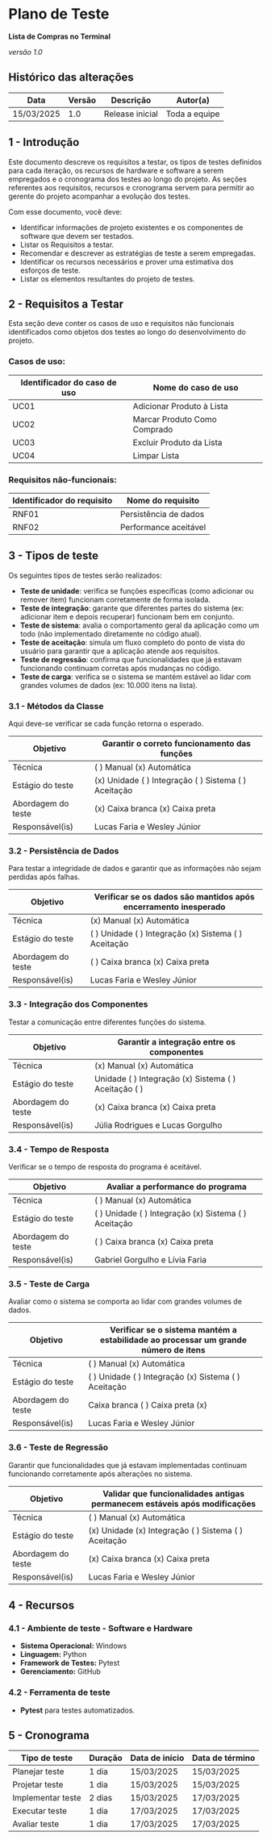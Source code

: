 # Plano de Teste

**Lista de Compras no Terminal**

*versão 1.0*

## Histórico das alterações

   Data    | Versão |    Descrição   | Autor(a)
-----------|--------|----------------|-----------------
15/03/2025 |  1.0   | Release inicial | Toda a equipe

## 1 - Introdução

Este documento descreve os requisitos a testar, os tipos de testes definidos para cada iteração, os recursos de hardware e software a serem empregados e o cronograma dos testes ao longo do projeto. As seções referentes aos requisitos, recursos e cronograma servem para permitir ao gerente do projeto acompanhar a evolução dos testes.

Com esse documento, você deve:

- Identificar informações de projeto existentes e os componentes de software que devem ser testados.
- Listar os Requisitos a testar.
- Recomendar e descrever as estratégias de teste a serem empregadas.
- Identificar os recursos necessários e prover uma estimativa dos esforços de teste.
- Listar os elementos resultantes do projeto de testes.

## 2 - Requisitos a Testar

Esta seção deve conter os casos de uso e requisitos não funcionais identificados como objetos dos testes ao longo do desenvolvimento do projeto.

### Casos de uso:

| Identificador do caso de uso | Nome do caso de uso |
| ---------------------------- | ------------------- |
| UC01 | Adicionar Produto à Lista |
| UC02 | Marcar Produto Como Comprado |
| UC03 | Excluir Produto da Lista |
| UC04 | Limpar Lista |

### Requisitos não-funcionais:

| Identificador do requisito | Nome do requisito |
| -------------------------- | ----------------- |
| RNF01 | Persistência de dados |
| RNF02 | Performance aceitável |

## 3 - Tipos de teste

Os seguintes tipos de testes serão realizados:

- **Teste de unidade**: verifica se funções específicas (como adicionar ou remover item) funcionam corretamente de forma isolada.
- **Teste de integração**: garante que diferentes partes do sistema (ex: adicionar item e depois recuperar) funcionam bem em conjunto.
- **Teste de sistema**: avalia o comportamento geral da aplicação como um todo (não implementado diretamente no código atual).
- **Teste de aceitação**: simula um fluxo completo do ponto de vista do usuário para garantir que a aplicação atende aos requisitos.
- **Teste de regressão**: confirma que funcionalidades que já estavam funcionando continuam corretas após mudanças no código.
- **Teste de carga**: verifica se o sistema se mantém estável ao lidar com grandes volumes de dados (ex: 10.000 itens na lista).

### 3.1 - Métodos da Classe

Aqui deve-se verificar se cada função retorna o esperado.

| Objetivo | Garantir o correto funcionamento das funções |
|----------|------------------------------------------|
| Técnica  | ( ) Manual (x) Automática |
| Estágio do teste | (x) Unidade ( ) Integração ( ) Sistema ( ) Aceitação |
| Abordagem do teste | (x) Caixa branca (x) Caixa preta |
| Responsável(is) | Lucas Faria e Wesley Júnior |

### 3.2 - Persistência de Dados

Para testar a integridade de dados e garantir que as informações não sejam perdidas após falhas.

| Objetivo | Verificar se os dados são mantidos após encerramento inesperado |
|----------|------------------------------------------------------|
| Técnica  | (x) Manual (x) Automática |
| Estágio do teste | ( ) Unidade ( ) Integração (x) Sistema ( ) Aceitação |
| Abordagem do teste | ( ) Caixa branca (x) Caixa preta |
| Responsável(is) | Lucas Faria e Wesley Júnior |

### 3.3 - Integração dos Componentes

Testar a comunicação entre diferentes funções do sistema.

| Objetivo | Garantir a integração entre os componentes |
|----------|-----------------------------------------|
| Técnica  | (x) Manual (x) Automática |
| Estágio do teste | Unidade ( ) Integração (x) Sistema ( ) Aceitação ( ) |
| Abordagem do teste | (x) Caixa branca (x) Caixa preta |
| Responsável(is) | Júlia Rodrigues e Lucas Gorgulho |

### 3.4 - Tempo de Resposta

Verificar se o tempo de resposta do programa é aceitável.

| Objetivo | Avaliar a performance do programa |
|----------|----------------------------------|
| Técnica  | ( ) Manual (x) Automática |
| Estágio do teste | ( ) Unidade ( ) Integração (x) Sistema ( ) Aceitação |
| Abordagem do teste | ( ) Caixa branca (x) Caixa preta |
| Responsável(is) | Gabriel Gorgulho e Lívia Faria |

### 3.5 - Teste de Carga

Avaliar como o sistema se comporta ao lidar com grandes volumes de dados.

| Objetivo | Verificar se o sistema mantém a estabilidade ao processar um grande número de itens |
|----------|-----------------------------------------------|
| Técnica  | ( ) Manual (x) Automática |
| Estágio do teste | ( ) Unidade ( ) Integração (x) Sistema ( ) Aceitação |
| Abordagem do teste | Caixa branca ( ) Caixa preta (x) |
| Responsável(is) | Lucas Faria e Wesley Júnior |

### 3.6 - Teste de Regressão

Garantir que funcionalidades que já estavam implementadas continuam funcionando corretamente após alterações no sistema.

| Objetivo | Validar que funcionalidades antigas permanecem estáveis após modificações |
|----------|---------------------------------------------------------------------------|
| Técnica  | ( ) Manual (x) Automática |
| Estágio do teste | (x) Unidade (x) Integração ( ) Sistema ( ) Aceitação |
| Abordagem do teste | (x) Caixa branca (x) Caixa preta |
| Responsável(is) | Lucas Faria e Wesley Júnior |

## 4 - Recursos

### 4.1 - Ambiente de teste - Software e Hardware

- **Sistema Operacional:** Windows
- **Linguagem:** Python
- **Framework de Testes:** Pytest
- **Gerenciamento:** GitHub

### 4.2 - Ferramenta de teste

- **Pytest** para testes automatizados.

## 5 - Cronograma

| Tipo de teste | Duração | Data de início | Data de término |
|--------------|---------|---------------|---------------|
| Planejar teste | 1 dia | 15/03/2025 | 15/03/2025 |
| Projetar teste | 1 dia | 15/03/2025 | 15/03/2025 |
| Implementar teste | 2 dias | 15/03/2025 | 17/03/2025 |
| Executar teste | 1 dia | 17/03/2025 | 17/03/2025 |
| Avaliar teste | 1 dia | 17/03/2025 | 17/03/2025 |